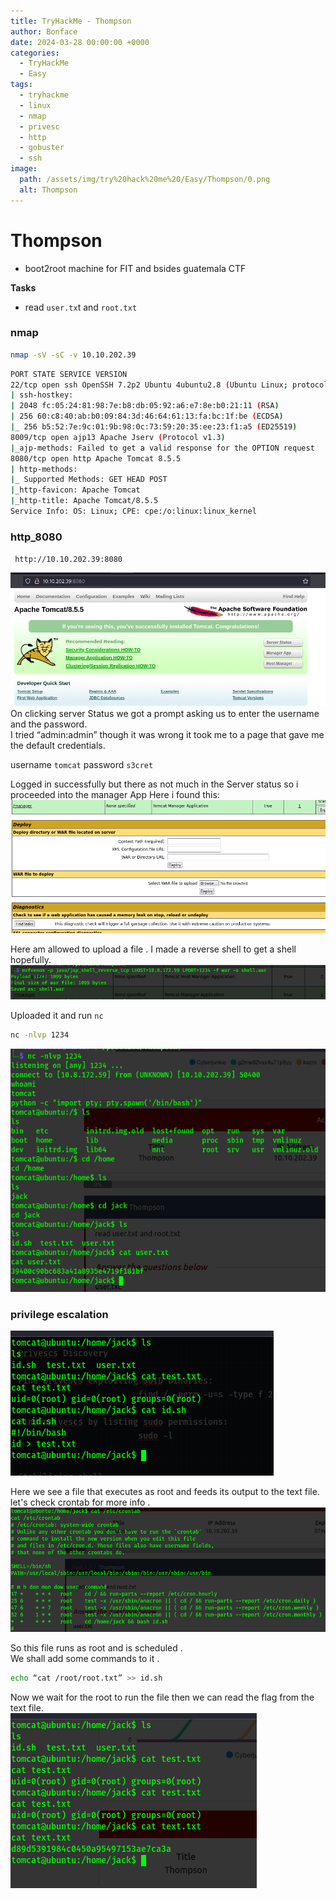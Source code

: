 ```yaml
---
title: TryHackMe - Thompson
author: Bonface
date: 2024-03-28 00:00:00 +0000
categories:
  - TryHackMe
  - Easy
tags:
  - tryhackme
  - linux
  - nmap
  - privesc
  - http
  - gobuster
  - ssh
image:
  path: /assets/img/try%20hack%20me%20/Easy/Thompson/0.png
  alt: Thompson
---
```


# Thompson
- boot2root machine for FIT and bsides guatemala CTF

**Tasks**
- read `user.tx`t and `root.txt`

### nmap

```sh
nmap -sV -sC -v 10.10.202.39
```

```sh
PORT STATE SERVICE VERSION
22/tcp open ssh OpenSSH 7.2p2 Ubuntu 4ubuntu2.8 (Ubuntu Linux; protocol 2.0)
| ssh-hostkey:
| 2048 fc:05:24:81:98:7e:b8:db:05:92:a6:e7:8e:b0:21:11 (RSA)
| 256 60:c8:40:ab:b0:09:84:3d:46:64:61:13:fa:bc:1f:be (ECDSA)
|_ 256 b5:52:7e:9c:01:9b:98:0c:73:59:20:35:ee:23:f1:a5 (ED25519)
8009/tcp open ajp13 Apache Jserv (Protocol v1.3)
|_ajp-methods: Failed to get a valid response for the OPTION request
8080/tcp open http Apache Tomcat 8.5.5
| http-methods:
|_ Supported Methods: GET HEAD POST
|_http-favicon: Apache Tomcat
|_http-title: Apache Tomcat/8.5.5
Service Info: OS: Linux; CPE: cpe:/o:linux:linux_kernel
```

### http_8080

` http://10.10.202.39:8080`

![](/assets/img/try%20hack%20me%20/Easy/Thompson/1.png)  
On clicking server Status we got a prompt asking us to enter the username and the password.  
I tried “admin:admin” though it was wrong it took me to a page that gave me the default credentials.

username  `tomcat`
password  `s3cret`

Logged in successfully but there as not much in the Server status so i proceeded into the manager App
Here i found this:
![](/assets/img/try%20hack%20me%20/Easy/Thompson/2.png)

Here am allowed to upload a file .
I made a reverse shell to get a shell hopefully.
![](/assets/img/try%20hack%20me%20/Easy/Thompson/3.png)  

Uploaded it and run `nc`

```sh
nc -nlvp 1234
```
![](/assets/img/try%20hack%20me%20/Easy/Thompson/4.png)

### privilege escalation
![](/assets/img/try%20hack%20me%20/Easy/Thompson/5.png)  

Here we see a file that executes as root and feeds its output to the text file.    
let's check crontab for more info .  
![](/assets/img/try%20hack%20me%20/Easy/Thompson/6.png)  

So this file runs as root and is scheduled .  
We shall add some commands to it .  

```sh
echo “cat /root/root.txt” >> id.sh
```

Now we wait for the root to run the file then we can read the flag from the text file.  
![](/assets/img/try%20hack%20me%20/Easy/Thompson/7.png)

